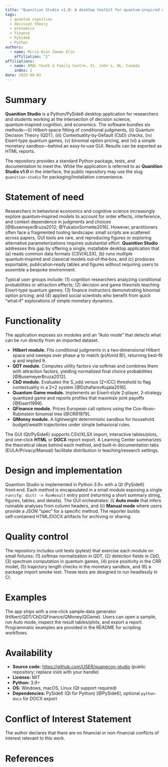 ```yaml
---
title: "Quanition Studio v1.0: A desktop toolkit for quantum‑inspired decision modeling and economics simulations"
tags:
  - quantum cognition
  - decision theory
  - economics
  - finance
  - PySide6
  - Python
authors:
  - name: Mirza Niaz Zaman Elin
    affiliation: "1"
affiliations:
  - name: AMAL Youth & Family Centre, St. John's, NL, Canada
    index: 1
date: 2025-09-02
---
```


# Summary

**Quanition Studio** is a Python/PySide6 desktop application for researchers and students working at the intersection of
decision science, quantum‑inspired cognition, and economics. The software bundles six methods—(i) Hilbert‑space fitting of
conditional judgments, (ii) Quantum Decision Theory (QDT), (iii) Contextuality‑by‑Default (CbD) checks, (iv) Eisert‑type
quantum games, (v) binomial option pricing, and (vi) a simple monetary sandbox—behind an easy‑to‑use GUI. Results can be
exported as HTML reports. 

The repository provides a standard Python package, tests, and documentation to meet the. While the application is referred to as **Quanition Studio v1.0** in the interface, the public repository may
use the slug `quanition-studio` for packaging/installation convenience.

# Statement of need

Researchers in behavioral economics and cognitive science increasingly explore quantum‑inspired models to account for order effects,
interference, and context dependence in judgments and choices [@BusemeyerBruza2012; @YukalovSornette2016]. However, practitioners
often face a fragmented tooling landscape: small scripts are scattered across papers, GUI tools are rare, and reproducing figures
or exploring alternative parameterizations requires substantial effort. **Quanition Studio** addresses this gap by offering a single,
installable desktop application that (a) reads common data formats (CSV/XLSX), (b) runs multiple quantum‑inspired and classical
models out‑of‑the‑box, and (c) produces exportable, publication‑ready tables and figures without requiring users to assemble a
bespoke environment.

Typical user groups include: (1) cognition researchers analyzing conditional probabilities or attraction effects; (2) decision and
game theorists teaching Eisert‑type quantum games; (3) finance instructors demonstrating binomial option pricing; and (4) applied
social scientists who benefit from quick “what‑if” explorations of simple monetary dynamics.

# Functionality

The application exposes six modules and an “Auto mode” that detects what can be run directly from an imported dataset.

- **Hilbert module.** Fits conditional judgments in a two‑dimensional Hilbert space and sweeps over phase φ to match \(p(A\mid B)\),
  returning best‑fit φ and implied θ.
- **QDT module.** Computes utility factors via softmax and combines them with attraction factors, yielding normalized final choice
  probabilities [@BusemeyerBruza2012].
- **CbD module.** Evaluates the S_odd versus (2+ICC) threshold to flag contextuality in a 2×2 system [@DzhafarovKujala2016].
- **Quantum Game module.** Implements an Eisert‑style 2‑player, 2‑strategy quantized game and reports profiles that maximize
  joint payoffs [@Eisert1999].
- **QFinance module.** Prices European call options using the Cox–Ross–Rubinstein binomial tree [@CRR1979].
- **QMoney module.** A lightweight deterministic sandbox for household budget/wealth trajectories under simple behavioral rules.

The GUI (Qt/PySide6) supports CSV/XLSX import, interactive tables/plots, and one‑click **HTML** or **DOCX** report export.
A Learning Center summarizes the theoretical ideas behind each method, and built‑in documentation tabs (EULA/Privacy/Manual)
facilitate distribution in teaching/research settings.

# Design and implementation

Quanition Studio is implemented in Python 3.9+ with a Qt (PySide6) front‑end. Each method is encapsulated in a small module exposing
a single `run(cfg: dict) -> RunResult` entry point (returning a short summary string, figures, tables, and details). The GUI
orchestrates: (i) **Auto mode** that infers runnable analyses from column headers, and (ii) **Manual mode** where users provide a JSON
“spec” for a specific method. The reporter builds self‑contained HTML/DOCX artifacts for archiving or sharing.

# Quality control

The repository includes unit tests (pytest) that exercise each module on small fixtures: (1) softmax normalization in QDT, (2) detection
fields in CbD, (3) spectrum computation in quantum games, (4) price positivity in the CRR model, (5) trajectory length checks in the
monetary sandbox, and (6) a package import smoke test. These tests are designed to run headlessly in CI.

# Examples

The app ships with a one‑click sample‑data generator (Hilbert/QDT/CbD/QFinance/QMoney/QGame). Users can open a sample, run Auto mode,
inspect the result tables/plots, and export a report. Programmatic examples are provided in the README for scripting workflows.

# Availability

- **Source code:** https://github.com/USER/quanecon-studio (public repository; replace `USER` with your handle)
- **License:** MIT
- **Python:** 3.9+
- **OS:** Windows, macOS, Linux (Qt support required)
- **Dependencies:** PySide6 (Qt for Python) [@PySide6], optional `python-docx` for DOCX export

# Conflict of Interest Statement
The author declares that there are no financial or non-financial conflicts of interest relevant to this work.


# References
